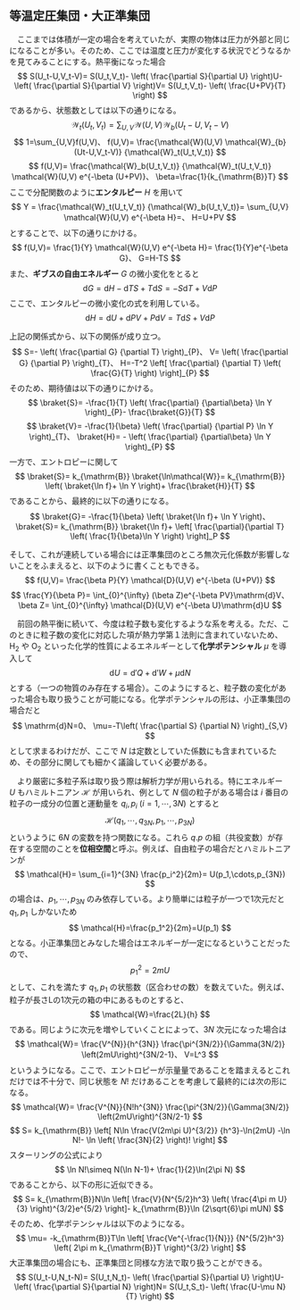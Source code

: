 
## 等温定圧集団・大正準集団

　ここまでは体積が一定の場合を考えていたが、実際の物体は圧力が外部と同じになることが多い。そのため、ここでは温度と圧力が変化する状況でどうなるかを見てみることにする。熱平衡になった場合
$$
    S(U_t-U,V_t-V)=
    S(U_t,V_t)-
    \left(
        \frac{\partial S}{\partial U}
    \right)U-
    \left(
        \frac{\partial S}{\partial V}
    \right)V=
    S(U_t,V_t)-
    \left(
    \frac{U+PV}{T}
    \right)
$$
であるから、状態数としては以下の通りになる。
$$
    \mathcal{W}_t(U_t,V_t)=
    \sum_{U,V}
    \mathcal{W}(U,V)
    \mathcal{W}_{b}(U_t-U,V_t-V)
$$
$$
    1=\sum_{U,V}f(U,V)、
    f(U,V)=
    \frac{\mathcal{W}(U,V)
    \mathcal{W}_{b}(Ut-U,V_t-V)}
    {\mathcal{W}_t(U_t,V_t)}
$$
$$
    f(U,V)=
    \frac{\mathcal{W}_b(U_t,V_t)}
    {\mathcal{W}_t(U_t,V_t)}
    \mathcal{W}(U,V)
    e^{-\beta (U+PV)}、
    \beta=\frac{1}{k_{\mathrm{B}}T}
$$
ここで分配関数のように**エンタルピー** $H$ を用いて
$$
    Y =
    \frac{\mathcal{W}_t(U_t,V_t)}
    {\mathcal{W}_b(U_t,V_t)}=
    \sum_{U,V}
    \mathcal{W}(U,V)
    e^{-\beta H}=、
    H=U+PV
$$
とすることで、以下の通りにかける。
$$
    f(U,V)=
    \frac{1}{Y}
    \mathcal{W}(U,V)
    e^{-\beta H}=
    \frac{1}{Y}e^{-\beta G}、
    G=H-TS
$$
また、**ギブスの自由エネルギー** $G$ の微小変化をとると
$$
    \mathrm{d}G=
    \mathrm{d}H-
    \mathrm{d}TS+T\mathrm{d}S=
    -S\mathrm{d}T+V\mathrm{d}P
$$
ここで、エンタルピーの微小変化の式を利用している。
$$
    \mathrm{d}H=
    \mathrm{d}U+
    \mathrm{d}PV+P\mathrm{d}V=
    T\mathrm{d}S+V\mathrm{d}P
$$

上記の関係式から、以下の関係が成り立つ。
$$
    S=-
    \left(
        \frac{\partial G}
        {\partial T}
    \right)_{P}、
    V=
    \left(
        \frac{\partial G}
        {\partial P}
    \right)_{T}、
    H=-T^2
    \left[
        \frac{\partial}
        {\partial T}
        \left(
            \frac{G}{T}
        \right)
    \right]_{P}
$$
そのため、期待値は以下の通りにかける。
$$
    \braket{S}=
    -\frac{1}{T}
    \left(
        \frac{\partial}
        {\partial\beta}
        \ln Y
    \right)_{P}-
    \frac{\braket{G}}{T}
$$
$$
    \braket{V}=
    -\frac{1}{\beta}
    \left(
        \frac{\partial}
        {\partial P}
        \ln Y
    \right)_{T}、
    \braket{H}=
    -
    \left(
        \frac{\partial}
        {\partial\beta}
        \ln Y
    \right)_{P}
$$
一方で、エントロピーに関して
$$
    \braket{S}=
    k_{\mathrm{B}}
    \braket{\ln\mathcal{W}}=
    k_{\mathrm{B}}
    \left(
        \braket{\ln f}+
        \ln Y
    \right)+
    \frac{\braket{H}}{T}    
$$
であることから、最終的に以下の通りになる。
$$
    \braket{G}=
    -\frac{1}{\beta}
    \left(
        \braket{\ln f}+
        \ln Y
    \right)、
    \braket{S}=
    k_{\mathrm{B}}
    \braket{\ln f}+
    \left[
    \frac{\partial}{\partial T}
    \left(
    \frac{1}{\beta}\ln Y
    \right)
    \right]_P
$$



そして、これが連続している場合には正準集団のところ無次元化係数が影響しないことをふまえると、以下のように書くこともできる。
$$
    f(U,V)=
    \frac{\beta P}{Y}
    \mathcal{D}(U,V)
    e^{-\beta (U+PV)}
$$
$$
    \frac{Y}{\beta P}=
    \int_{0}^{\infty}
    (\beta Z)e^{-\beta PV}\mathrm{d}V、
    \beta Z=
    \int_{0}^{\infty}
    \mathcal{D}(U,V)
    e^{-\beta U}\mathrm{d}U
$$











　前回の熱平衡に続いて、今度は粒子数も変化するような系を考える。ただ、このときに粒子数の変化に対応した項が熱力学第１法則に含まれていないため、H$_2$ や O$_2$ といった化学的性質によるエネルギーとして**化学ポテンシャル** $\mu$ を導入して
$$
    \mathrm{d}U=
    \mathrm{d}'Q+\mathrm{d}'W+
    \mu\mathrm{d}N
$$
とする（一つの物質のみ存在する場合）。このようにすると、粒子数の変化があった場合も取り扱うことが可能になる。化学ポテンシャルの形は、小正準集団の場合だと
$$
    \mathrm{d}N=0、
    \mu=-T\left(
        \frac{\partial S}
        {\partial N}
    \right)_{S,V}
$$
として求まるわけだが、ここで $N$ は定数としていた係数にも含まれているため、その部分に関しても細かく議論していく必要がある。

　より厳密に多粒子系は取り扱う際は解析力学が用いられる。特にエネルギー $U$ もハミルトニアン $\mathcal{H}$ が用いられ、例として $N$ 個の粒子がある場合は $i$ 番目の粒子の一成分の位置と運動量を $q_i,p_i\ (i=1,\cdots,3N)$ とすると
$$
    \mathcal{H}
    (q_1,\cdots,q_{3N},p_1,
    \cdots,p_{3N})
$$
というように $6N$ の変数を持つ関数になる。これら $q.p$ の組（共役変数）が存在する空間のことを**位相空間**と呼ぶ。例えば、自由粒子の場合だとハミルトニアンが
$$
    \mathcal{H}=
    \sum_{i=1}^{3N}
    \frac{p_i^2}{2m}=
    U(p_1,\cdots,p_{3N})
$$
の場合は、$p_1,\cdots,p_{3N}$ のみ依存している。より簡単には粒子が一つで1次元だと $q_1,p_1$ しかないため
$$
    \mathcal{H}=\frac{p_1^2}{2m}=U(p_1)
$$
となる。小正準集団とみなした場合はエネルギーが一定になるということだったので、
$$
    p_1^2=2m U
$$
として、これを満たす $q_1,p_1$ の状態数（区合わせの数）を数えていた。例えば、粒子が長さLの1次元の箱の中にあるものとすると、
$$
    \mathcal{W}=\frac{2L}{h}
$$
である。同じように次元を増やしていくことによって、$3N$ 次元になった場合は
$$
    \mathcal{W}=
    \frac{V^{N}}{h^{3N}}
    \frac{\pi^{3N/2}}{\Gamma(3N/2)}
    \left(2mU\right)^{3N/2-1}、
    V=L^3
$$
というようになる。ここで、エントロピーが示量量であることを踏まえるとこれだけでは不十分で、同じ状態を $N!$ だけあることを考慮して最終的には次の形になる。
$$
    \mathcal{W}=
    \frac{V^{N}}{N!h^{3N}}
    \frac{\pi^{3N/2}}{\Gamma(3N/2)}
    \left(2mU\right)^{3N/2-1}
$$
$$
    S=
    k_{\mathrm{B}}
    \left[
        N\ln
            \frac{V(2m\pi U)^{3/2}}
            {h^3}-\ln(2mU)
        -\ln N!-
        \ln
        \left(
            \frac{3N}{2}
        \right)!
    \right]
$$
スターリングの公式により
$$
    \ln N!\simeq
    N(\ln N-1)+
    \frac{1}{2}\ln(2\pi N)
$$
であることから、以下の形に近似できる。
$$
    S=
    k_{\mathrm{B}}N\ln
    \left[
        \frac{V}{N^{5/2}h^3}
        \left(
            \frac{4\pi m U}{3}
        \right)^{3/2}e^{5/2}
    \right]-
    k_{\mathrm{B}}\ln
    (2\sqrt{6}\pi mUN)
$$
そのため、化学ポテンシャルは以下のようになる。
$$
    \mu=
    -k_{\mathrm{B}}T\ln
    \left[
        \frac{Ve^{-\frac{1}{N}}}
        {N^{5/2}h^3}
        \left(
            2\pi m k_{\mathrm{B}}T
        \right)^{3/2}
    \right]
$$
大正準集団の場合にも、正準集団と同様な方法で取り扱うことができる。
$$
    S(U_t-U,N_t-N)=
    S(U_t,N_t)-
    \left(
        \frac{\partial S}{\partial U}
    \right)U-
    \left(
        \frac{\partial S}{\partial N}
    \right)N=
    S(U_t,S_t)-
    \left(
    \frac{U-\mu N}{T}
    \right)
$$
